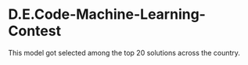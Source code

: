 # D.E.Code-Machine-Learning-Contest
This model got selected among the top 20 solutions across the country.
